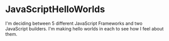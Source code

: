 # JavaScriptHelloWorlds
I'm deciding between 5 different JavaScript Frameworks and two JavaScript builders.  I'm making hello worlds in each to see how I feel about them.
